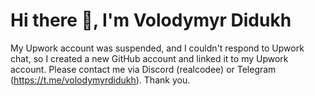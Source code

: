 # Hi there 👋, I'm Volodymyr Didukh

My Upwork account was suspended, and I couldn't respond to Upwork chat, so I created a new GitHub account and linked it to my Upwork account. Please contact me via Discord (realcodee) or Telegram (https://t.me/volodymyrdidukh). Thank you.
